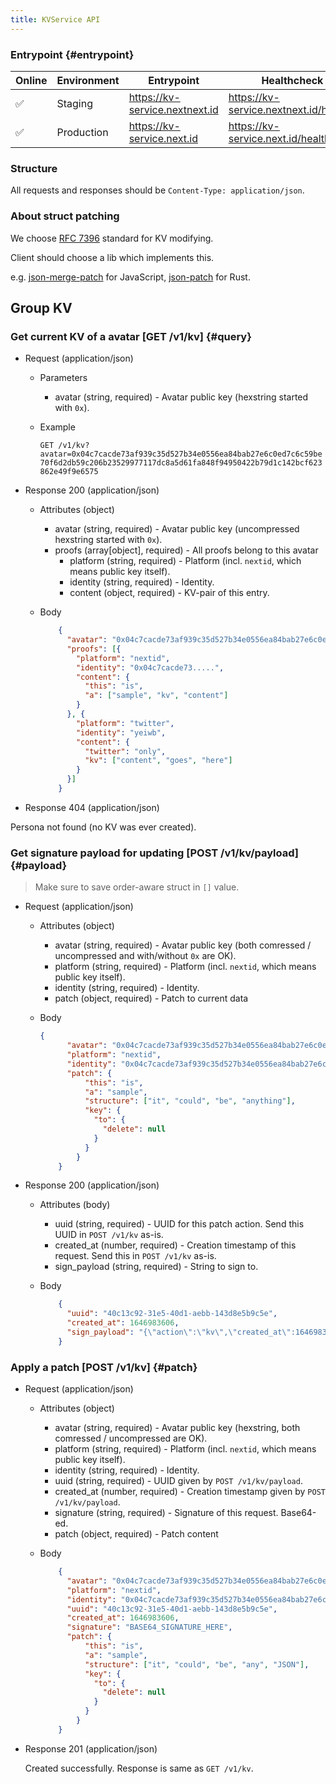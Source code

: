 ```yaml
---
title: KVService API
---
```


### Entrypoint {#entrypoint}

| Online | Environment | Entrypoint                        | Healthcheck                               |
| ------ | ----------- | --------------------------------- | ----------------------------------------- |
| ✅      | Staging     | https://kv-service.nextnext.id | https://kv-service.nextnext.id/healthz |
| ✅      | Production  | https://kv-service.next.id     | https://kv-service.next.id/healthz     |


### Structure

All requests and responses should be `Content-Type: application/json`.

### About struct patching

We choose [RFC 7396](https://www.rfc-editor.org/rfc/rfc7396) standard for
KV modifying.

Client should choose a lib which implements this.

e.g.
[json-merge-patch](https://github.com/pierreinglebert/json-merge-patch)
for JavaScript, [json-patch](https://github.com/idubrov/json-patch)
for Rust.

## Group KV

### Get current KV of a avatar [GET /v1/kv] {#query}

+ Request (application/json)

    + Parameters

        - avatar (string, required) - Avatar public key (hexstring started with `0x`).

    + Example

        `GET /v1/kv?avatar=0x04c7cacde73af939c35d527b34e0556ea84bab27e6c0ed7c6c59be70f6d2db59c206b23529977117dc8a5d61fa848f94950422b79d1c142bcf623862e49f9e6575`

+ Response 200 (application/json)

  + Attributes (object)

     + avatar (string, required) - Avatar public key (uncompressed hexstring started with `0x`).
     + proofs (array[object], required) - All proofs belong to this avatar
          + platform (string, required) - Platform (incl. `nextid`, which means public key itself).
          + identity (string, required) - Identity.
          + content (object, required) - KV-pair of this entry.

  + Body
    ```json
        {
          "avatar": "0x04c7cacde73af939c35d527b34e0556ea84bab27e6c0ed7c6c59be70f6d2db59c206b23529977117dc8a5d61fa848f94950422b79d1c142bcf623862e49f9e6575",
          "proofs": [{
            "platform": "nextid",
            "identity": "0x04c7cacde73.....",
            "content": {
              "this": "is",
              "a": ["sample", "kv", "content"]
            }
          }, {
            "platform": "twitter",
            "identity": "yeiwb",
            "content": {
              "twitter": "only",
              "kv": ["content", "goes", "here"]
            }
          }]
        }
    ```

+ Response 404 (application/json)

Persona not found (no KV was ever created).

### Get signature payload for updating [POST /v1/kv/payload] {#payload}

> Make sure to save order-aware struct in `[]` value.

+ Request (application/json)

  + Attributes (object)

    + avatar (string, required) - Avatar public key (both comressed / uncompressed and with/without `0x` are OK).
    + platform (string, required) - Platform (incl. `nextid`, which means public key itself).
    + identity (string, required) - Identity.
    + patch (object, required) - Patch to current data

  + Body

    ```json
    {
          "avatar": "0x04c7cacde73af939c35d527b34e0556ea84bab27e6c0ed7c6c59be70f6d2db59c206b23529977117dc8a5d61fa848f94950422b79d1c142bcf623862e49f9e6575",
          "platform": "nextid",
          "identity": "0x04c7cacde73af939c35d527b34e0556ea84bab27e6c0ed7c6c59be70f6d2db59c206b23529977117dc8a5d61fa848f94950422b79d1c142bcf623862e49f9e6575",
          "patch": {
              "this": "is",
              "a": "sample",
              "structure": ["it", "could", "be", "anything"],
              "key": {
                "to": {
                  "delete": null
                }
              }
            }
        }
    ```

+ Response 200 (application/json)

  + Attributes (body)

    + uuid (string, required) - UUID for this patch action. Send this UUID in `POST /v1/kv` as-is.
    + created_at (number, required) - Creation timestamp of this request. Send this in `POST /v1/kv` as-is.
    + sign_payload (string, required) - String to sign to.

  + Body

    ```json
        {
          "uuid": "40c13c92-31e5-40d1-aebb-143d8e5b9c5e",
          "created_at": 1646983606,
          "sign_payload": "{\"action\":\"kv\",\"created_at\":1646983606,\"patch\":{\"a\":\"sample\",\"key_to_delete\":null,\"structure\":[\"it\",\"could\",\"be\",\"anything\"],\"this\":\"is\"},\"prev\":null,\"uuid\":\"40c13c92-31e5-40d1-aebb-143d8e5b9c5e\"}"
        }
    ```

### Apply a patch [POST /v1/kv] {#patch}

+ Request (application/json)

  + Attributes (object)

    + avatar (string, required) - Avatar public key (hexstring, both comressed / uncompressed are OK).
    + platform (string, required) - Platform (incl. `nextid`, which means public key itself).
    + identity (string, required) - Identity.
    + uuid (string, required) - UUID given by `POST /v1/kv/payload`.
    + created_at (number, required) - Creation timestamp given by `POST /v1/kv/payload`.
    + signature (string, required) - Signature of this request. Base64-ed.
    + patch (object, required) - Patch content

  + Body
    ```json
        {
          "avatar": "0x04c7cacde73af939c35d527b34e0556ea84bab27e6c0ed7c6c59be70f6d2db59c206b23529977117dc8a5d61fa848f94950422b79d1c142bcf623862e49f9e6575",
          "platform": "nextid",
          "identity": "0x04c7cacde73af939c35d527b34e0556ea84bab27e6c0ed7c6c59be70f6d2db59c206b23529977117dc8a5d61fa848f94950422b79d1c142bcf623862e49f9e6575",
          "uuid": "40c13c92-31e5-40d1-aebb-143d8e5b9c5e",
          "created_at": 1646983606,
          "signature": "BASE64_SIGNATURE_HERE",
          "patch": {
              "this": "is",
              "a": "sample",
              "structure": ["it", "could", "be", "any", "JSON"],
              "key": {
                "to": {
                  "delete": null
                }
              }
            }
        }
    ```
+ Response 201 (application/json)

  Created successfully. Response is same as `GET /v1/kv`.

